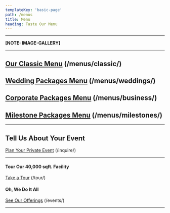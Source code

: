 ```yaml
---
templateKey: 'basic-page'
path: /menus
title: Menu
heading: Taste Our Menu
---
```

---

**[NOTE: IMAGE-GALLERY]**

---

## [Our Classic Menu](/menus/template/) (/menus/classic/)

## [Wedding Packages Menu](/menus/template/) (/menus/weddings/)

## [Corporate Packages Menu](/menus/template/) (/menus/business/)

## [Milestone Packages Menu](/menus/template/) (/menus/milestones/)

---

## Tell Us About Your Event
[Plan Your Private Event](/inquire/) (/inquire/)

---

#### Tour Our 40,000 sqft. Facility
[Take a Tour](/tour/) (/tour/)

#### Oh, We Do It All
[See Our Offerings](/events/) (/events/)

---
